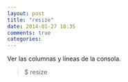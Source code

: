 ```yaml
---
layout: post
title: "resize"
date: 2014-01-27 18:35
comments: true
categories: 
---
```

Ver las columnas y líneas de la consola.

>$ resize

